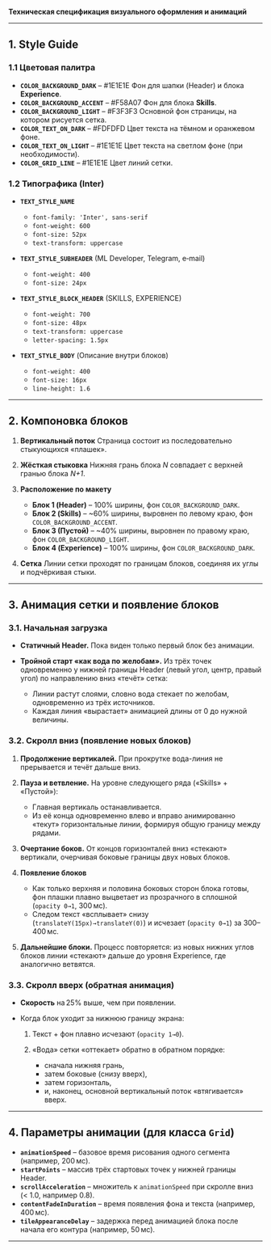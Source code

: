 **Техническая спецификация визуального оформления и анимаций**

---

## 1. Style Guide

### 1.1 Цветовая палитра

* **`COLOR_BACKGROUND_DARK`** – #1E1E1E
  Фон для шапки (Header) и блока **Experience**.
* **`COLOR_BACKGROUND_ACCENT`** – #F58A07
  Фон для блока **Skills**.
* **`COLOR_BACKGROUND_LIGHT`** – #F3F3F3
  Основной фон страницы, на котором рисуется сетка.
* **`COLOR_TEXT_ON_DARK`** – #FDFDFD
  Цвет текста на тёмном и оранжевом фоне.
* **`COLOR_TEXT_ON_LIGHT`** – #1E1E1E
  Цвет текста на светлом фоне (при необходимости).
* **`COLOR_GRID_LINE`** – #1E1E1E
  Цвет линий сетки.

### 1.2 Типографика (Inter)

* **`TEXT_STYLE_NAME`**

  * `font-family: 'Inter', sans-serif`
  * `font-weight: 600`
  * `font-size: 52px`
  * `text-transform: uppercase`
* **`TEXT_STYLE_SUBHEADER`**
  (ML Developer, Telegram, e‑mail)

  * `font-weight: 400`
  * `font-size: 24px`
* **`TEXT_STYLE_BLOCK_HEADER`**
  (SKILLS, EXPERIENCE)

  * `font-weight: 700`
  * `font-size: 48px`
  * `text-transform: uppercase`
  * `letter-spacing: 1.5px`
* **`TEXT_STYLE_BODY`**
  (Описание внутри блоков)

  * `font-weight: 400`
  * `font-size: 16px`
  * `line-height: 1.6`

---

## 2. Компоновка блоков

1. **Вертикальный поток**
   Страница состоит из последовательно стыкующихся «плашек».
2. **Жёсткая стыковка**
   Нижняя грань блока *N* совпадает с верхней гранью блока *N+1*.
3. **Расположение по макету**

   * **Блок 1 (Header)** – 100% ширины, фон `COLOR_BACKGROUND_DARK`.
   * **Блок 2 (Skills)** – \~60% ширины, выровнен по левому краю, фон `COLOR_BACKGROUND_ACCENT`.
   * **Блок 3 (Пустой)** – \~40% ширины, выровнен по правому краю, фон `COLOR_BACKGROUND_LIGHT`.
   * **Блок 4 (Experience)** – 100% ширины, фон `COLOR_BACKGROUND_DARK`.
4. **Сетка**
   Линии сетки проходят по границам блоков, соединяя их углы и подчёркивая стыки.

---

## 3. Анимация сетки и появление блоков

### 3.1. Начальная загрузка

* **Статичный Header.** Пока виден только первый блок без анимации.
* **Тройной старт «как вода по желобам».**
  Из трёх точек одновременно у нижней границы Header (левый угол, центр, правый угол) по направлению вниз «течёт» сетка:

  * Линии растут слоями, словно вода стекает по желобам, одновременно из трёх источников.
  * Каждая линия «вырастает» анимацией длины от 0 до нужной величины.

### 3.2. Скролл вниз (появление новых блоков)

1. **Продолжение вертикалей.**
   При прокрутке вода-линия не прерывается и течёт дальше вниз.
2. **Пауза и ветвление.**
   На уровне следующего ряда («Skills» + «Пустой»):

   * Главная вертикаль останавливается.
   * Из её конца одновременно влево и вправо анимированно «текут» горизонтальные линии, формируя общую границу между рядами.
3. **Очертание боков.**
   От концов горизонталей вниз «стекают» вертикали, очерчивая боковые границы двух новых блоков.
4. **Появление блоков**

   * Как только верхняя и половина боковых сторон блока готовы, фон плашки плавно выцветает из прозрачного в сплошной (`opacity 0→1`, 300 мс).
   * Следом текст «всплывает» снизу (`translateY(15px)→translateY(0)`) и исчезает (`opacity 0→1`) за 300–400 мс.
5. **Дальнейшие блоки.**
   Процесс повторяется: из новых нижних углов блоков линии «стекают» дальше до уровня Experience, где аналогично ветвятся.

### 3.3. Скролл вверх (обратная анимация)

* **Скорость** на 25% выше, чем при появлении.
* Когда блок уходит за нижнюю границу экрана:

  1. Текст + фон плавно исчезают (`opacity 1→0`).
  2. «Вода» сетки «оттекает» обратно в обратном порядке:

     * сначала нижняя грань,
     * затем боковые (снизу вверх),
     * затем горизонталь,
     * и, наконец, основной вертикальный поток «втягивается» вверх.

---

## 4. Параметры анимации (для класса `Grid`)

* **`animationSpeed`** – базовое время рисования одного сегмента (например, 200 мс).
* **`startPoints`** – массив трёх стартовых точек у нижней границы Header.
* **`scrollAcceleration`** – множитель к `animationSpeed` при скролле вниз (< 1.0, например 0.8).
* **`contentFadeInDuration`** – время появления фона и текста (например, 400 мс).
* **`tileAppearanceDelay`** – задержка перед анимацией блока после начала его контура (например, 50 мс).

---

